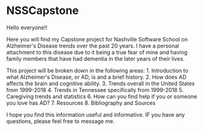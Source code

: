 # NSSCapstone
Hello everyone!! 

Here you will find my Capstone project for Nashville Software School on Alzheimer's Disease trends over the past 20 years. I have a personal attachment to this disease due to it being a true fear of mine and having family members that have had dementia in the later years of their lives. 

This project will be broken down in the following areas:
	1. Introduction to what Alzheimer's Disease, or AD, is and a brief history. 
	2. How does AD affects the brain and cognitive ability. 
	3. Trends overall in the United States from 1999-2018
	4. Trends in Tennessee specifically from 1999-2018
	5. Caregiving trends and statistics
	6. How can you find help if you or someone you love has AD?
	7. Resources
	8. Bibliography and Sources

I hope you find this information useful and informative. IF you have any questions, please feel free to message me. 

